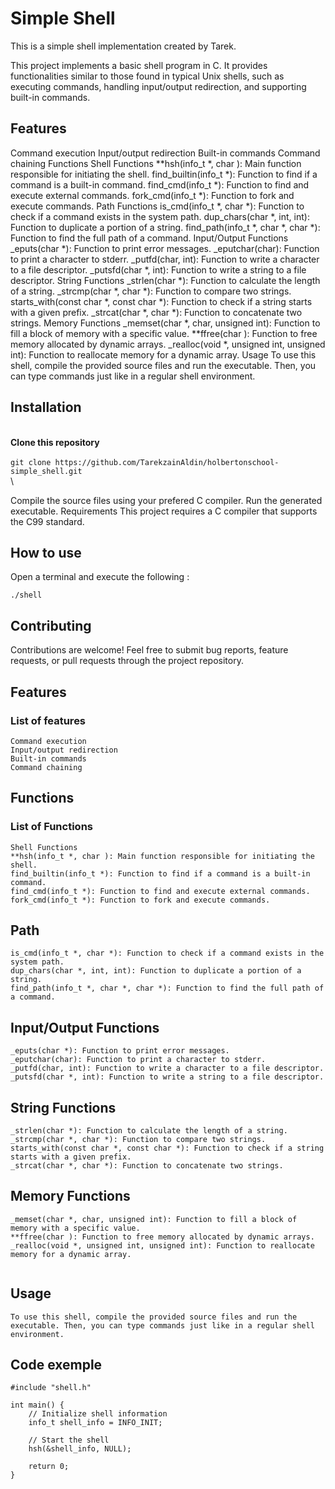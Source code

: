 # Simple Shell

This is a simple shell implementation created by Tarek.

This project implements a basic shell program in C. It provides functionalities similar to those found in typical Unix shells, such as executing commands, handling input/output redirection, and supporting built-in commands.

## Features

Command execution
Input/output redirection
Built-in commands
Command chaining
Functions
Shell Functions
**hsh(info_t *, char ): Main function responsible for initiating the shell.
find_builtin(info_t *): Function to find if a command is a built-in command.
find_cmd(info_t *): Function to find and execute external commands.
fork_cmd(info_t *): Function to fork and execute commands.
Path Functions
is_cmd(info_t *, char *): Function to check if a command exists in the system path.
dup_chars(char *, int, int): Function to duplicate a portion of a string.
find_path(info_t *, char *, char *): Function to find the full path of a command.
Input/Output Functions
_eputs(char *): Function to print error messages.
_eputchar(char): Function to print a character to stderr.
_putfd(char, int): Function to write a character to a file descriptor.
_putsfd(char *, int): Function to write a string to a file descriptor.
String Functions
_strlen(char *): Function to calculate the length of a string.
_strcmp(char *, char *): Function to compare two strings.
starts_with(const char *, const char *): Function to check if a string starts with a given prefix.
_strcat(char *, char *): Function to concatenate two strings.
Memory Functions
_memset(char *, char, unsigned int): Function to fill a block of memory with a specific value.
**ffree(char ): Function to free memory allocated by dynamic arrays.
_realloc(void *, unsigned int, unsigned int): Function to reallocate memory for a dynamic array.
Usage
To use this shell, compile the provided source files and run the executable. Then, you can type commands just like in a regular shell environment.

## Installation


\
**Clone this repository**\
\
``git clone https://github.com/TarekzainAldin/holbertonschool-simple_shell.git``\
\

Compile the source files using your prefered C compiler.
Run the generated executable.
Requirements
This project requires a C compiler that supports the C99 standard.
    
## How to use


Open a terminal and execute the following :

``./shell``
## Contributing

Contributions are welcome! 
Feel free to submit bug reports, feature requests, or pull requests through the project repository.


## Features

### List of features 
```
Command execution
Input/output redirection
Built-in commands
Command chaining
```
## Functions

### List of Functions 
```
Shell Functions
**hsh(info_t *, char ): Main function responsible for initiating the shell.
find_builtin(info_t *): Function to find if a command is a built-in command.
find_cmd(info_t *): Function to find and execute external commands.
fork_cmd(info_t *): Function to fork and execute commands.
```
## Path

```
is_cmd(info_t *, char *): Function to check if a command exists in the system path.
dup_chars(char *, int, int): Function to duplicate a portion of a string.
find_path(info_t *, char *, char *): Function to find the full path of a command.

```
## Input/Output Functions

```
_eputs(char *): Function to print error messages.
_eputchar(char): Function to print a character to stderr.
_putfd(char, int): Function to write a character to a file descriptor.
_putsfd(char *, int): Function to write a string to a file descriptor.

```
## String Functions

```
_strlen(char *): Function to calculate the length of a string.
_strcmp(char *, char *): Function to compare two strings.
starts_with(const char *, const char *): Function to check if a string starts with a given prefix.
_strcat(char *, char *): Function to concatenate two strings.

```
## Memory Functions

```
_memset(char *, char, unsigned int): Function to fill a block of memory with a specific value.
**ffree(char ): Function to free memory allocated by dynamic arrays.
_realloc(void *, unsigned int, unsigned int): Function to reallocate memory for a dynamic array.


```
## Usage

```
To use this shell, compile the provided source files and run the executable. Then, you can type commands just like in a regular shell environment.

```
## Code exemple


```
#include "shell.h"

int main() {
    // Initialize shell information
    info_t shell_info = INFO_INIT;

    // Start the shell
    hsh(&shell_info, NULL);

    return 0;
}

```